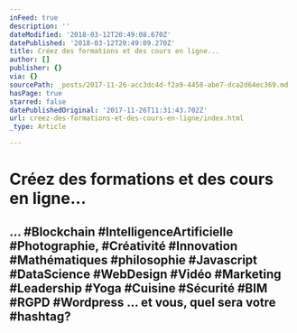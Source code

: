 ```yaml
---
inFeed: true
description: ''
dateModified: '2018-03-12T20:49:08.670Z'
datePublished: '2018-03-12T20:49:09.270Z'
title: Créez des formations et des cours en ligne...
author: []
publisher: {}
via: {}
sourcePath: _posts/2017-11-26-acc3dc4d-f2a9-4458-abe7-dca2d64ec369.md
hasPage: true
starred: false
datePublishedOriginal: '2017-11-26T11:31:43.702Z'
url: creez-des-formations-et-des-cours-en-ligne/index.html
_type: Article

---
```

# **Créez des formations et des cours en ligne...**

## ... \#Blockchain \#IntelligenceArtificielle \#Photographie, \#Créativité \#Innovation \#Mathématiques \#philosophie \#Javascript \#DataScience \#WebDesign \#Vidéo \#Marketing \#Leadership \#Yoga \#Cuisine \#Sécurité \#BIM \#RGPD \#Wordpress ... **et vous, quel sera votre \#hashtag?**
